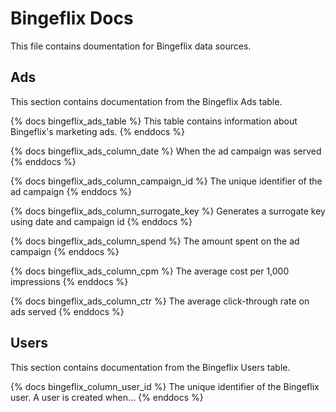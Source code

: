 # Bingeflix Docs
This file contains doumentation for Bingeflix data sources.

## Ads
This section contains documentation from the Bingeflix Ads table.

{% docs bingeflix_ads_table %}
This table contains information about Bingeflix's marketing ads.
{% enddocs %}

{% docs bingeflix_ads_column_date %}
When the ad campaign was served
{% enddocs %}

{% docs bingeflix_ads_column_campaign_id %}
The unique identifier of the ad campaign
{% enddocs %}

{% docs bingeflix_ads_column_surrogate_key %}
Generates a surrogate key using date and campaign id
{% enddocs %}

{% docs bingeflix_ads_column_spend %}
The amount spent on the ad campaign 
{% enddocs %}

{% docs bingeflix_ads_column_cpm %}
The average cost per 1,000 impressions 
{% enddocs %}

{% docs bingeflix_ads_column_ctr %}
The average click-through rate on ads served
{% enddocs %}


## Users
This section contains documentation from the Bingeflix Users table.

{% docs bingeflix_column_user_id %}
The unique identifier of the Bingeflix user. A user is created when...
{% enddocs %}




